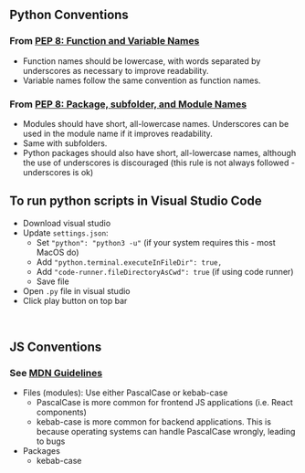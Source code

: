 ## Python Conventions
### From [PEP 8: Function and Variable Names](https://www.python.org/dev/peps/pep-0008/#function-and-variable-names)
- Function names should be lowercase, with words separated by underscores as necessary to improve readability.
- Variable names follow the same convention as function names.

### From [PEP 8: Package, subfolder, and Module Names](https://www.python.org/dev/peps/pep-0008/#package-and-module-names)
- Modules should have short, all-lowercase names. Underscores can be used in the module name if it improves readability.
- Same with subfolders.
- Python packages should also have short, all-lowercase names, although the use of underscores is discouraged (this rule is not always followed - underscores is ok)

## To run python scripts in Visual Studio Code
- Download visual studio
- Update `settings.json`:
  - Set `"python": "python3 -u"` (if your system requires this - most MacOS do)
  - Add `"python.terminal.executeInFileDir": true,`
  - Add `"code-runner.fileDirectoryAsCwd": true` (if using code runner)
  - Save file
- Open `.py` file in visual studio
- Click play button on top bar

<br>

## JS Conventions
### See [MDN Guidelines](https://developer.mozilla.org/en-US/docs/MDN/Guidelines/Code_guidelines)
* Files (modules): Use either PascalCase or kebab-case
  * PascalCase is more common for frontend JS applications (i.e. React components)
  * kebab-case is more common for backend applications. This is because operating systems can handle PascalCase wrongly, leading to bugs
* Packages
  * kebab-case